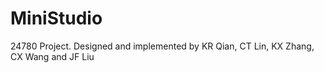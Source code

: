 # MiniStudio
24780 Project. Designed and implemented by KR Qian, CT Lin, KX Zhang, CX Wang and JF Liu
